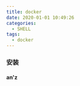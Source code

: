 ```yaml
---
title: docker
date: 2020-01-01 10:49:26
categories:
  - SHELL
tags:
  - docker
---
```


### 安装

#### an'z